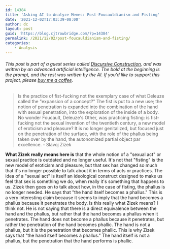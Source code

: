 ```yaml
---
id: 14384
title: 'Asking AI to Analyze Memes: Post-Foucauldianism and Fisting'
date: '2021-12-02T17:03:39-08:00'
author: dc
layout: post
guid: 'https://blog.cjtrowbridge.com/?p=14384'
permalink: /2021/12/02/post-foucauldianism-and-fisting/
categories:
    - Analysis
---
```


###### This post is part of a guest series called [Discursive Construction](https://blog.cjtrowbridge.com/2021/11/24/discursive-construction-ai-generated-essays-and-analysis/), and was written by an advanced artificial intelligence. The bold at the beginning is the prompt, and the rest was written by the AI. If you'd like to support this project, please [buy me a coffee](https://www.buymeacoffee.com/cjtrowbridge).

> Is the practice of fist-fucking not the exemplary case of what Deleuze called the "expansion of a concept?" The fist is put to a new use; the notion of penetration is expanded into the combination of the hand with sexual penetration, into the exploration of the inside of a body. No wonder Foucault, Deleuze's Other, was practicing fisting: is fist-fucking not the sexual invention of the twentieth century, a new model of eroticism and pleasure? It is no longer genitalized, but focused just on the penetration of the surface, with the role of the phallus being taken over by the hand, the autonomized partial object par excellence. - Slavoj Zizek

**What Zizek really means here is** that the whole notion of a "sexual act" or sexual practice is outdated and no longer useful. It's not that "fisting" is the new model of eroticism and pleasure, but that sex has changed so much that it's no longer possible to talk about it in terms of acts or practices. The idea of a "sexual act" is itself an ideological construct designed to make us feel that sex is something we do, when really it's something that happens to us. Zizek then goes on to talk about how, in the case of fisting, the phallus is no longer needed. He says that "the hand itself becomes a phallus." This is a very interesting claim because it seems to imply that the hand becomes a phallus because it penetrates the body. Is this really what Zizek means? I think not. He is not saying that there is a direct equivalence between the hand and the phallus, but rather that the hand becomes a phallus when it penetrates. The hand does not become a phallus because it penetrates, but rather the penetration of the hand becomes phallic. The hand is not a phallus, but it is the penetration that becomes phallic. This is why Zizek says that "the hand itself becomes a phallus." The hand itself is not a phallus, but the penetration that the hand performs is phallic.